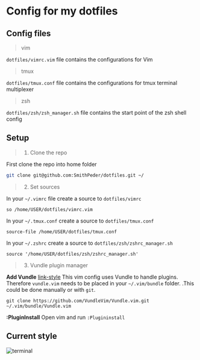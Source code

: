 # Config for my dotfiles

## Config files

> vim

`dotfiles/vimrc.vim` file contains the configurations for Vim

> tmux

`dotfiles/tmux.conf` file contains the configurations for tmux terminal multiplexer

> zsh

`dotfiles/zsh/zsh_manager.sh` file contains the start point of the zsh shell config

## Setup
> 1. Clone the repo

First clone the repo into home folder
```bash
git clone git@github.com:SmithPeder/dotfiles.git ~/
```

> 2. Set sources

In your `~/.vimrc` file create a source to `dotfiles/vimrc` 
```vim
so /home/USER/dotfiles/vimrc.vim
```

In your `~/.tmux.conf` create a source to `dotfiles/tmux.conf`
```vim
source-file /home/USER/dotfiles/tmux.conf
```

In your `~/.zshrc` create a source to `dotfiles/zsh/zshrc_manager.sh`
```vim
source '/home/USER/dotfiles/zsh/zshrc_manager.sh'
```

> 3. Vundle plugin manager 

**Add Vundle**
[link-style](https://github.com/VundleVim/Vundle.vim)
This vim config uses Vundle to handle plugins. Therefore `vundle.vim` needs to be placed in your `~/.vim/bundle` folder.
.This could be done manually or with `git`.
```bach
git clone https://github.com/VundleVim/Vundle.vim.git ~/.vim/bundle/Vundle.vim
```

**:PluginInstall**
Open vim and run `:Plugininstall`



## Current style
![terminal](https://i.imgur.com/xLVMBxh.png)
